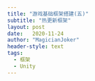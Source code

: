 ```yaml
---
title: "游戏基础框架搭建(五)"
subtitle: "热更新框架"
layout: post
date:   2020-11-24
author: "MagicianJoker"
header-style: text
tags:
  - 框架
  - Unity
---
```


